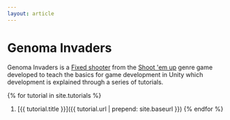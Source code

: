 ```yaml
---
layout: article
---
```


# Genoma Invaders

Genoma Invaders is a [Fixed shooter](https://en.wikipedia.org/wiki/Category:Fixed_shooters) from the [Shoot 'em up](https://en.wikipedia.org/wiki/Shoot_%27em_up#Fixed_shooters) genre game developed to teach the basics for game development in Unity which development is explained through a series of tutorials.

{% for tutorial in site.tutorials %}
1. [{{ tutorial.title }}]({{ tutorial.url | prepend: site.baseurl }})
{% endfor %}